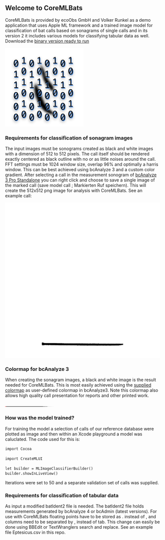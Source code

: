 ## Welcome to CoreMLBats

CoreMLBats is provided by ecoObs GmbH and Volker Runkel as a demo application that uses Apple ML framework and a trained image model for classification of bat calls based on sonagrams of single calls and in its version 2 it includes various models for classifying tabular data as well. Download the [binary version ready to run](https://github.com/vrunkel/CoreMLBats/blob/master/docs/CoreMLBats.zip)

![CoreMLBats icon](256.png "CoreMLBats icon")

### Requirements for classification of sonagram images

The input images must be sonograms created as black and white images with a dimension of 512 to 512 pixels. The call itself should be rendered exactly centered as black outline with no or as little noises around the call. FFT settings must be 1024 window size, overlap 96% and optimally a harris window. This can be best achieved using bcAnalyze 3 and a custom color gradient. After selecting a call in the measurement sonogram of [bcAnalyze 3 Pro Standalone](https://ecoobs.com/products/software/bcanalyze/) you can right click and choose to save a single image of the marked call (save model call ; Markierten Ruf speichern). This will create the 512x512 png image for analysis with CoreMLBats. See an example call:

![Nyctaloid call image for CoreMLBats](NyctaloidMLDemo.png "Nyctaloid call image")

### Colormap for bcAnalyze 3

When creating the sonagram images, a black and white image is the result needed for CoreMLBats. This is most easily achieved using the [supplied colormap](colormapbw2.tif) as user-defined colormap in bcAnalyze3. Note this colormap also allows high quality call presentation for reports and other printed work.

![Colormap](colormapbw2.tif "Colormap")

### How was the model trained?

For training the model a selection of calls of our reference database were plotted as image and then within an Xcode playground a model was caluclated. The code used for this is:

```
import Cocoa

import CreateMLUI

let builder = MLImageClassifierBuilder()
builder.showInLiveView()
```
Iterations were set to 50 and a separate validation set of calls was supplied.

### Requirements for classification of tabular data

As input a modified batIdent2 file is needed. The batIdent2 file holds measurements generated by bcAnalyze 4 or bcAdmin (latest versions). For use with CoreMLBats floating points have to be stored as . instead of , and columns need to be separated by , instead of tab. This change can easily be done using BBEdit or TextWranglers search and replace. See an example file Eptesicus.csv in this repo.

